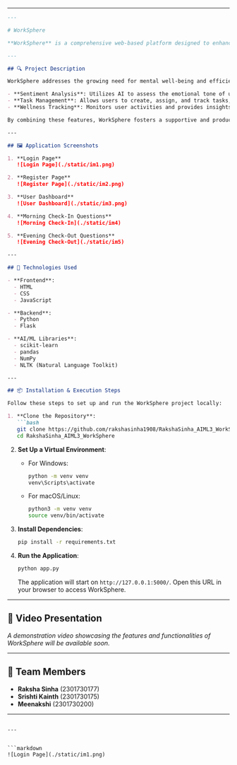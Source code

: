 
---

```markdown
---

# WorkSphere

**WorkSphere** is a comprehensive web-based platform designed to enhance workplace wellness and productivity. By integrating AI-driven sentiment analysis, task management, and wellness tracking, WorkSphere aims to create a balanced and efficient work environment for teams and individuals.

---

## 🔍 Project Description

WorkSphere addresses the growing need for mental well-being and efficient task management in professional settings. The platform offers:

- **Sentiment Analysis**: Utilizes AI to assess the emotional tone of user inputs, helping identify stress levels and overall mood.
- **Task Management**: Allows users to create, assign, and track tasks, ensuring better organization and accountability.
- **Wellness Tracking**: Monitors user activities and provides insights to promote healthier work habits.

By combining these features, WorkSphere fosters a supportive and productive workspace.

---

## 🖼️ Application Screenshots

1. **Login Page**  
   ![Login Page](./static/im1.png)

2. **Register Page**  
   ![Register Page](./static/im2.png)

3. **User Dashboard**  
   ![User Dashboard](./static/im3.png)

4. **Morning Check-In Questions**  
   ![Morning Check-In](./static/im4)

5. **Evening Check-Out Questions**  
   ![Evening Check-Out](./static/im5)

---

## 🚀 Technologies Used

- **Frontend**:
  - HTML
  - CSS
  - JavaScript

- **Backend**:
  - Python
  - Flask

- **AI/ML Libraries**:
  - scikit-learn
  - pandas
  - NumPy
  - NLTK (Natural Language Toolkit)

---

## 📦 Installation & Execution Steps

Follow these steps to set up and run the WorkSphere project locally:

1. **Clone the Repository**:
   ```bash
   git clone https://github.com/rakshasinha1908/RakshaSinha_AIML3_WorkSphere.git
   cd RakshaSinha_AIML3_WorkSphere
   ```

2. **Set Up a Virtual Environment**:
   - For Windows:
     ```bash
     python -m venv venv
     venv\Scripts\activate
     ```
   - For macOS/Linux:
     ```bash
     python3 -m venv venv
     source venv/bin/activate
     ```

3. **Install Dependencies**:
   ```bash
   pip install -r requirements.txt
   ```

4. **Run the Application**:
   ```bash
   python app.py
   ```
   The application will start on `http://127.0.0.1:5000/`. Open this URL in your browser to access WorkSphere.

---

## 🎥 Video Presentation

*A demonstration video showcasing the features and functionalities of WorkSphere will be available soon.*

---

## 👥 Team Members

- **Raksha Sinha** (2301730177)
- **Srishti Kainth** (2301730175)
- **Meenakshi** (2301730200)

---
```

---


```markdown
![Login Page](./static/im1.png)
```

